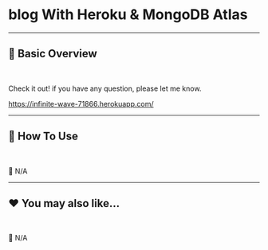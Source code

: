 # blog With Heroku & MongoDB Atlas

***
## 📘 Basic Overview


<br>

Check it out! if you have any question, please let me know.

https://infinite-wave-71866.herokuapp.com/

***
## 🚀 How To Use

<br>

🚫 N/A


***
## ❤️ You may also like...

<br>

🚫 N/A
